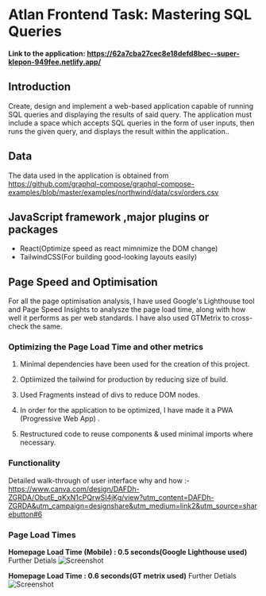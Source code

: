 # Atlan Frontend Task: Mastering SQL Queries
<strong> Link to the application: https://62a7cba27cec8e18defd8bec--super-klepon-949fee.netlify.app/</strong>
<br>

## Introduction

Create, design and implement a web-based application capable of running SQL queries and displaying the results of said query. The application must include a space which accepts SQL queries in the form of user inputs, then runs the given query, and displays the result within the application..

## Data 
The data used in the application is obtained from https://github.com/graphql-compose/graphql-compose-examples/blob/master/examples/northwind/data/csv/orders.csv

## JavaScript framework ,major plugins or packages
- React(Optimize speed as react mimnimize the DOM change)
- TailwindCSS(For building good-looking layouts easily)


## Page Speed and Optimisation

For all the page optimisation analysis, I have used Google's Lighthouse tool and Page Speed Insights to analysze the page load time, along with how well it performs as per web standards. I have also used GTMetrix to cross-check the same. 


### Optimizing the Page Load Time and other metrics

1. Minimal dependencies have been used for the creation of this project.

2. Optiimized the tailwind for production by reducing size of build.

3. Used Fragments instead of divs to reduce DOM nodes.

4. In order for the application to be optimized, I have made it a PWA (Progressive Web App) .

5. Restructured code to reuse components & used minimal imports where necessary.



### Functionality

Detailed walk-through of user interface why and how :-
https://www.canva.com/design/DAFDh-ZGRDA/ObutE_qKxN1cPQrwSI4jKg/view?utm_content=DAFDh-ZGRDA&utm_campaign=designshare&utm_medium=link2&utm_source=sharebutton#6


### Page Load Times 

<strong>Homepage Load Time (Mobile) : 0.5 seconds(Google Lighthouse used)</strong>
Further Detials 
![Screenshot](https://media.discordapp.net/attachments/768729024397967390/986154915615342612/atlan.png?width=762&height=406)


<strong>Homepage Load Time : 0.6 seconds(GT metrix used)</strong>
Further Detials 
![Screenshot](https://media.discordapp.net/attachments/768729024397967390/986154915313369098/atlan_gt.png?width=897&height=406)
  


